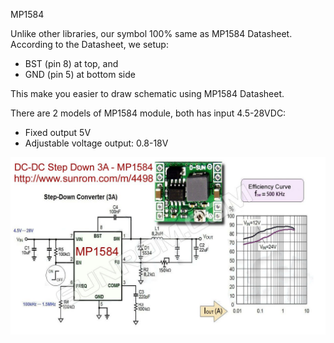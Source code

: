 MP1584

Unlike other libraries, our symbol 100% same as MP1584 Datasheet. According to the Datasheet, we setup:
- BST (pin 8) at top, and 
- GND (pin 5) at bottom side

This make you easier to draw schematic using MP1584 Datasheet.

There are 2 models of MP1584 module, both has input 4.5-28VDC:
- Fixed output 5V
- Adjustable voltage output: 0.8-18V

<img src="https://github.com/kotakomputer/MP1584/blob/master/MP1584.jpg">
